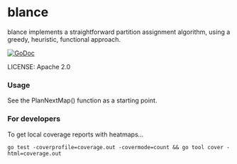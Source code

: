 blance
======

blance implements a straightforward partition assignment algorithm,
using a greedy, heuristic, functional approach.

[![GoDoc](https://godoc.org/github.com/couchbaselabs/blance?status.svg)](https://godoc.org/github.com/couchbaselabs/blance)

LICENSE: Apache 2.0

### Usage

See the PlanNextMap() function as a starting point.

### For developers

To get local coverage reports with heatmaps...

    go test -coverprofile=coverage.out -covermode=count && go tool cover -html=coverage.out
